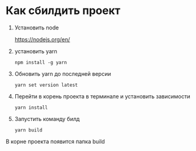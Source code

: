 # Как сбилдить проект

1. Установить node

   <https://nodejs.org/en/>

2. установить yarn

   `npm install -g yarn`

3. Обновить yarn до последней версии

   `yarn set version latest`

4. Перейти в корень проекта в терминале и установить зависимости

   `yarn install`

5. Запустить команду билд

   `yarn build`

В корне проекта появится папка build
